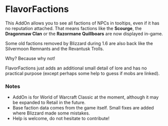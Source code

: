 # FlavorFactions

This AddOn allows you to see all factions of NPCs in tooltips, even if it has no reputation attached.
That means factions like the **Scourge**, the **Dragonmaw Clan** or the **Razormane Quillboars** are now displayed in-game.

Some old factions removed by Blizzard during 1.6 are also back like the Silvermoon Remnants and the Revantusk Trolls.

Why? Because why not!

FlavorFactions just adds an additional small detail of lore and has no practical purpose
 (except perhaps some help to guess if mobs are linked).
 
### Notes
- AddOn is for World of Warcraft Classic at the moment, although it may be expanded to Retail in the future.
- Base faction data comes from the game itself. Small fixes are added where Blizzard made some mistakes.
- Help is welcome, do not hesitate to contribute!